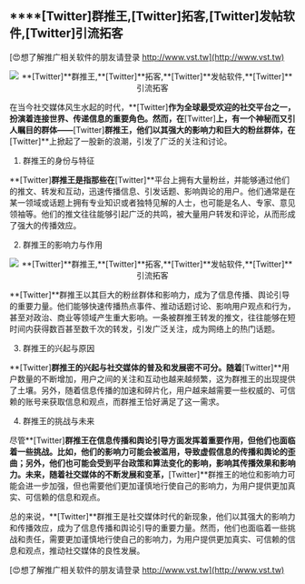 ## ****[Twitter]**群推王,**[Twitter]**拓客,**[Twitter]**发帖软件,**[Twitter]**引流拓客**

[😍想了解推广相关软件的朋友请登录 http://www.vst.tw](http://www.vst.tw)

 <center><img src="https://vst.tw/MP4/tuiguang/png/8.png" alt="**[Twitter]**群推王,**[Twitter]**拓客,**[Twitter]**发帖软件,**[Twitter]**引流拓客"></center>

在当今社交媒体风生水起的时代，**[Twitter]**作为全球最受欢迎的社交平台之一，扮演着连接世界、传递信息的重要角色。然而，在**[Twitter]**上，有一个神秘而又引人瞩目的群体——**[Twitter]**群推王，他们以其强大的影响力和巨大的粉丝群体，在**[Twitter]**上掀起了一股新的浪潮，引发了广泛的关注和讨论。

1. 群推王的身份与特征

**[Twitter]**群推王是指那些在**[Twitter]**平台上拥有大量粉丝，并能够通过他们的推文、转发和互动，迅速传播信息、引发话题、影响舆论的用户。他们通常是在某一领域或话题上拥有专业知识或者独特见解的人士，也可能是名人、专家、意见领袖等。他们的推文往往能够引起广泛的共鸣，被大量用户转发和评论，从而形成了强大的传播效应。

2. 群推王的影响力与作用

 <center><img src="https://vst.tw/MP4/tuiguang/png/1.png" alt="**[Twitter]**群推王,**[Twitter]**拓客,**[Twitter]**发帖软件,**[Twitter]**引流拓客"></center>

**[Twitter]**群推王以其巨大的粉丝群体和影响力，成为了信息传播、舆论引导的重要力量。他们能够快速传播热点事件、推动话题讨论、影响用户观点和行为，甚至对政治、商业等领域产生重大影响。一条被群推王转发的推文，往往能够在短时间内获得数百甚至数千次的转发，引发广泛关注，成为网络上的热门话题。

3. 群推王的兴起与原因

**[Twitter]**群推王的兴起与社交媒体的普及和发展密不可分。随着**[Twitter]**用户数量的不断增加，用户之间的关注和互动也越来越频繁，这为群推王的出现提供了土壤。另外，随着信息传播的加速和碎片化，用户越来越需要一些权威的、可信赖的账号来获取信息和观点，而群推王恰好满足了这一需求。

4. 群推王的挑战与未来

尽管**[Twitter]**群推王在信息传播和舆论引导方面发挥着重要作用，但他们也面临着一些挑战。比如，他们的影响力可能会被滥用，导致虚假信息的传播和舆论的歪曲；另外，他们也可能会受到平台政策和算法变化的影响，影响其传播效果和影响力。未来，随着社交媒体的不断发展和变革，**[Twitter]**群推王的地位和影响力可能会进一步加强，但也需要他们更加谨慎地行使自己的影响力，为用户提供更加真实、可信赖的信息和观点。

总的来说，**[Twitter]**群推王是社交媒体时代的新现象，他们以其强大的影响力和传播效应，成为了信息传播和舆论引导的重要力量。然而，他们也面临着一些挑战和责任，需要更加谨慎地行使自己的影响力，为用户提供更加真实、可信赖的信息和观点，推动社交媒体的良性发展。

[😍想了解推广相关软件的朋友请登录 http://www.vst.tw](http://www.vst.tw)




